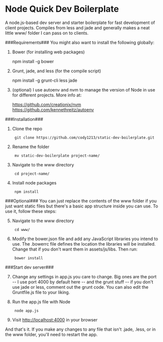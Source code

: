 Node Quick Dev Boilerplate 
============
A node.js-based dev server and starter boilerplate for fast development of client projects. Compiles from less and jade and generally makes a neat little www/ folder I can pass on to clients.

###Requirements###
You might also want to install the following globally:

1. Bower (for installing web packages)

    npm install -g bower

2. Grunt, jade, and less (for the compile script)

    npm install -g grunt-cli less jade

3. (optional) I use autoenv and nvm to manage the version of Node in use for different projects. More info at:

    https://github.com/creationix/nvm
    https://github.com/kennethreitz/autoenv

###Installation###

1. Clone the repo

		git clone https://github.com/cody1213/static-dev-boilerplate.git

2. Rename the folder

		mv static-dev-boilerplate project-name/

3. Navigate to the www directory

		cd project-name/

4. Install node packages

		npm install


###Optional###
You can just replace the contents of the www folder if you just want static files but there's a basic app structure inside you can use.  To use it, follow these steps:

5. Navigate to the www directory

		cd www/

6. Modify the bower.json file and add any JavaScript libraries you intend to use.  The .bowerrc file defines the location the libraries will be installed. Change that if you don't want them in assets/js/libs.  Then run:

		bower install

###Start dev server###

7. Change any settings in app.js you care to change.  Big ones are the port -- I use port 4000 by default here -- and the grunt stuff -- if you don't use jade or less, comment out the grunt code.  You can also edit the Gruntfile.js file to your liking.


8. Run the app.js file with Node

		node app.js


9. Visit [http://localhost:4000](http://localhost:4000) in your browser

And that's it.  If you make any changes to any file that isn't .jade, .less, or in the www folder, you'll need to restart the app.